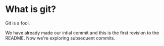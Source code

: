 # What is git?

Git is a fool.

We have already made our intial commit and this is the first revision to the README. Now we're exploring subsequent commits.
